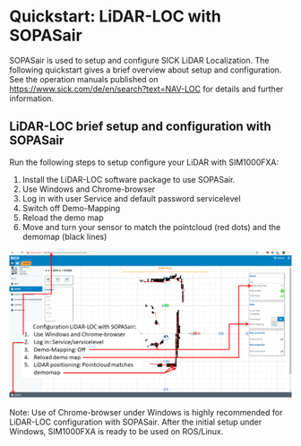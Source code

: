 # Quickstart: LiDAR-LOC with SOPASair

SOPASair is used to setup and configure SICK LiDAR Localization. The following quickstart gives a brief overview
about setup and configuration. See the operation manuals published on https://www.sick.com/de/en/search?text=NAV-LOC 
for details and further information.

## LiDAR-LOC brief setup and configuration with SOPASair

Run the following steps to setup configure your LiDAR with SIM1000FXA: 

1. Install the LiDAR-LOC software package to use SOPASair.
2. Use Windows and Chrome-browser
3. Log in with user Service and default password servicelevel
4. Switch off Demo-Mapping
5. Reload the demo map
6. Move and turn your sensor to match the pointcloud (red dots) and the demomap (black lines)

![Setup-LiDAR-LOC-SOPASair.png](Setup-LiDAR-LOC-SOPASair.png)

Note: Use of Chrome-browser under Windows is highly recommended for LiDAR-LOC configuration with SOPASair. 
After the initial setup under Windows, SIM1000FXA is ready to be used on ROS/Linux.

